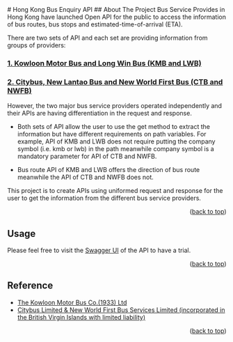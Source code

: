 <div id="top"></div>
# Hong Kong Bus Enquiry API
<!-- ABOUT THE PROJECT -->
## About The Project
Bus Service Provides in Hong Kong have launched Open API for the public to access the information of bus routes, bus stops and estimated-time-of-arrival (ETA).

There are two sets of API and each set are providing information from groups of providers:

### <a href="https://data.gov.hk/en-data/dataset/hk-td-tis_21-etakmb" target="_blank">1. Kowloon Motor Bus and Long Win Bus (KMB and LWB)</a>

### <a href="https://data.gov.hk/en-data/dataset/nwfb-eta-transport-realtime-eta" target="_blank">2. Citybus, New Lantao Bus and New World First Bus (CTB and NWFB)</a>

However, the two major bus service providers operated independently and their APIs are having differentiation in the request and response.
- Both sets of API allow the user to use the get method to extract the information but have different requirements on path variables. For example, API of KMB and LWB does not require putting the company symbol (i.e. kmb or lwb) in the path meanwhile company symbol is a mandatory parameter for API of CTB and NWFB.

- Bus route API of KMB and LWB offers the direction of bus route meanwhile the API of CTB and NWFB does not.

This project is to create APIs using uniformed request and response for the user to get the information from the different bus service providers.

<p align="right">(<a href="#top">back to top</a>)</p>

<!-- Usage-->
## Usage

Please feel free to visit the <a href="https://lightsail.cloudev.guru/hkbus-enquiry-api/swagger-ui/" target="_blank">Swagger UI</a> of the API to have a trial.

<p align="right">(<a href="#top">back to top</a>)</p>
<!-- Reference -->

## Reference
- <a href="https://www.kmb.hk/en/" target="_blank">The Kowloon Motor Bus Co.(1933) Ltd</a>
- <a href="https://www.bravobus.com.hk/home/default.aspx?intLangID=1" target="_blank"> Citybus Limited & New World First Bus Services Limited (incorporated in the British Virgin Islands with limited liability)</a>

<p align="right">(<a href="#top">back to top</a>)</p>